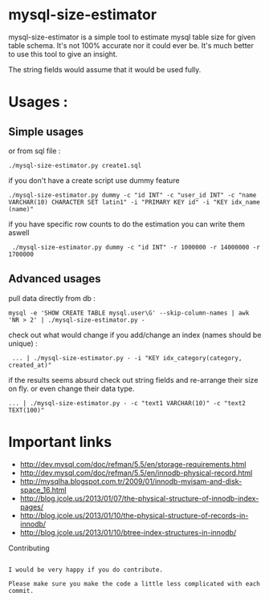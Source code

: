 mysql-size-estimator
===================

mysql-size-estimator is a simple tool to estimate mysql table size for given table schema. It's not 100% accurate nor it could ever be. It's much better to use this tool to give an insight.

The string fields would assume that it would be used fully. 

Usages :
===============

## Simple usages 

or from sql file :

    ./mysql-size-estimator.py create1.sql
    
if you don't have a create script use dummy feature

    ./mysql-size-estimator.py dummy -c "id INT" -c "user_id INT" -c "name VARCHAR(10) CHARACTER SET latin1" -i "PRIMARY KEY id" -i "KEY idx_name (name)"
    
if you have specific row counts to do the estimation you can write them aswell
 
     ./mysql-size-estimator.py dummy -c "id INT" -r 1000000 -r 14000000 -r 1700000

## Advanced usages

pull data directly from db :

    mysql -e 'SHOW CREATE TABLE mysql.user\G' --skip-column-names | awk 'NR > 2' | ./mysql-size-estimator.py -

check out what would change if you add/change an index (names should be unique) : 
     
     ... | ./mysql-size-estimator.py - -i "KEY idx_category(category, created_at)"

if the results seems absurd check out string fields and re-arrange their size on fly. or even change their data type.

    ... | ./mysql-size-estimator.py - -c "text1 VARCHAR(10)" -c "text2 TEXT(100)"



Important links
===============

- http://dev.mysql.com/doc/refman/5.5/en/storage-requirements.html
- http://dev.mysql.com/doc/refman/5.5/en/innodb-physical-record.html
- http://mysqlha.blogspot.com.tr/2009/01/innodb-myisam-and-disk-space_16.html
- http://blog.jcole.us/2013/01/07/the-physical-structure-of-innodb-index-pages/
- http://blog.jcole.us/2013/01/10/the-physical-structure-of-records-in-innodb/
- http://blog.jcole.us/2013/01/10/btree-index-structures-in-innodb/


Contributing
~~~~~~~~~~~~

I would be very happy if you do contribute.

Please make sure you make the code a little less complicated with each commit.
